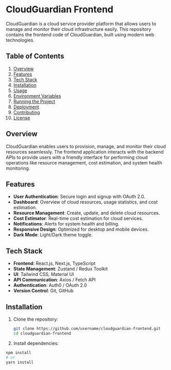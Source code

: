 # CloudGuardian Frontend

CloudGuardian is a cloud service provider platform that allows users to manage and monitor their cloud infrastructure easily. This repository contains the frontend code of CloudGuardian, built using modern web technologies.

## Table of Contents

1. [Overview](#overview)
2. [Features](#features)
3. [Tech Stack](#tech-stack)
4. [Installation](#installation)
5. [Usage](#usage)
6. [Environment Variables](#environment-variables)
7. [Running the Project](#running-the-project)
8. [Deployment](#deployment)
9. [Contributing](#contributing)
10. [License](#license)

## Overview

CloudGuardian enables users to provision, manage, and monitor their cloud resources seamlessly. The frontend application interacts with the backend APIs to provide users with a friendly interface for performing cloud operations like resource management, cost estimation, and system health monitoring.

## Features

- **User Authentication**: Secure login and signup with OAuth 2.0.
- **Dashboard**: Overview of cloud resources, usage statistics, and cost estimation.
- **Resource Management**: Create, update, and delete cloud resources.
- **Cost Estimator**: Real-time cost estimation for cloud services.
- **Notifications**: Alerts for system health and billing.
- **Responsive Design**: Optimized for desktop and mobile devices.
- **Dark Mode**: Light/Dark theme toggle.

## Tech Stack

- **Frontend**: React.js, Next.js, TypeScript
- **State Management**: Zustand / Redux Toolkit
- **UI**: Tailwind CSS, Material UI
- **API Communication**: Axios / Fetch API
- **Authentication**: Auth0 / OAuth 2.0
- **Version Control**: Git, GitHub

## Installation

1. Clone the repository:

   ```bash
   git clone https://github.com/username/cloudguardian-frontend.git
   cd cloudguardian-frontend

2. Install dependencies:

  ```bash
  npm install
  # or
  yarn install
